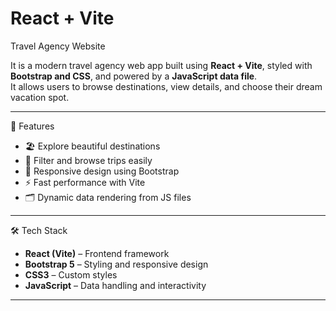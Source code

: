 # React + Vite

 Travel Agency Website

It is a modern travel agency web app built using **React + Vite**, styled with **Bootstrap and CSS**, and powered by a **JavaScript data file**.  
It allows users to browse destinations, view details, and choose their dream vacation spot.

---

 🚀 Features
- 🏖️ Explore beautiful destinations  
- 🧭 Filter and browse trips easily  
- 💬 Responsive design using Bootstrap  
- ⚡ Fast performance with Vite  
- 🗂️ Dynamic data rendering from JS files  

---

 🛠️ Tech Stack
- **React (Vite)** – Frontend framework  
- **Bootstrap 5** – Styling and responsive design  
- **CSS3** – Custom styles  
- **JavaScript** – Data handling and interactivity  

---


